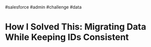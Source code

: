 #salesforce #admin #challenge #data 

# How I Solved This: Migrating Data While Keeping IDs Consistent

